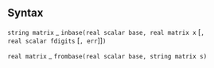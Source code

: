 ## Syntax

`string matrix`<span class="nowrap"> _
`inbase(real scalar base, real matrix x` \[`,`  
`real scalar fdigits` \[`, err`\]\]`)`

`real matrix`<span class="nowrap"> _
`frombase(real scalar base, string matrix s)`
